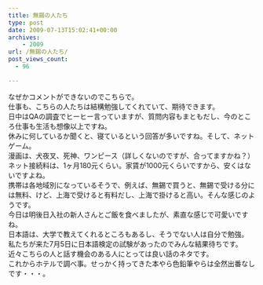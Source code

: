 ```yaml
---
title: 無錫の人たち
type: post
date: 2009-07-13T15:02:41+00:00
archives:
    - 2009
url: /無錫の人たち/
post_views_count:
  - 96

---
```

なぜかコメントができないのでこちらで。  
仕事も、こちらの人たちは結構勉強してくれていて、期待できます。  
日中はQAの調査でヒーヒー言っていますが、質問内容もまともだし、今のところ仕事も生活も想像以上ですね。  
休みに何しているか聞くと、寝ているという回答が多いですね。そして、ネットゲーム。  
漫画は、犬夜叉、死神、ワンピース（詳しくないのですが、合ってますかね？）  
ネット接続料は、1ヶ月180元くらい。家賃が1000元くらいですから、安くはないですよね。  
携帯は各地域別になっているそうで、例えば、無錫で買うと、無錫で受ける分には無料、けど、上海で受けると有料だし、上海で掛けると高い。そんな感じのようです。  
今日は明後日入社の新人さんとご飯を食べましたが、素直な感じで可愛いですね。  
日本語は、大学で教えてくれるところもあるし、そうでない人は自分で勉強。  
私たちが来た7月5日に日本語検定の試験があったのでみんな結果待ちです。  
近々こちらの人と話す機会のある人にとっては良い話のネタです。  
これからホテルで調べ事。せっかく持ってきた本やら色鉛筆やらは全然出番なしです・・・。